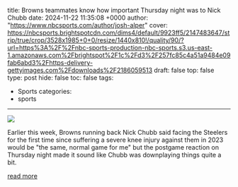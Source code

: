 title: Browns teammates know how important Thursday night was to Nick Chubb
date: 2024-11-22 11:35:08 +0000
author: "https://www.nbcsports.com/author/josh-alper"
cover: https://nbcsports.brightspotcdn.com/dims4/default/9923ff5/2147483647/strip/true/crop/3528x1985+0+0/resize/1440x810!/quality/90/?url=https%3A%2F%2Fnbc-sports-production-nbc-sports.s3.us-east-1.amazonaws.com%2Fbrightspot%2F1c%2Fd3%2F257fc85c4a51a9484e09fab6abd3%2Fhttps-delivery-gettyimages.com%2Fdownloads%2F2186059513
draft: false
top: false
type: post
hide: false
toc: false
tags:
  - Sports
categories:
  - sports
---

![](https://nbcsports.brightspotcdn.com/dims4/default/9923ff5/2147483647/strip/true/crop/3528x1985+0+0/resize/1440x810!/quality/90/?url=https%3A%2F%2Fnbc-sports-production-nbc-sports.s3.us-east-1.amazonaws.com%2Fbrightspot%2F1c%2Fd3%2F257fc85c4a51a9484e09fab6abd3%2Fhttps-delivery-gettyimages.com%2Fdownloads%2F2186059513)

Earlier this week, Browns running back Nick Chubb said facing the Steelers for the first time since suffering a severe knee injury against them in 2023 would be "the same, normal game for me" but the postgame reaction on Thursday night made it sound like Chubb was downplaying things quite a bit.

[read more](https://www.nbcsports.com/nfl/profootballtalk/rumor-mill/news/browns-teammates-know-how-important-thursday-night-was-to-nick-chubb)
